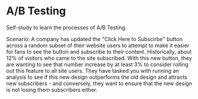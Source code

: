 # A/B Testing
Self-study to learn the processes of A/B Testing.

Scenario: A company has updated the "Click Here to Subscirbe" button across a random subset of their website users to attempt to make it easier for fans to see the button and subscribe to their content. Historically, about 12% of visitors who came to the site subscribed. With this new button, they are wanting to see that number increase by at least 3% to consider rolling out this feature to all site users. They have tasked you with running an analysis to see if this new design outperforms the old design and attracts new subscribers - and conversely, they want to ensure that the new design is not losing them subscribers either.
